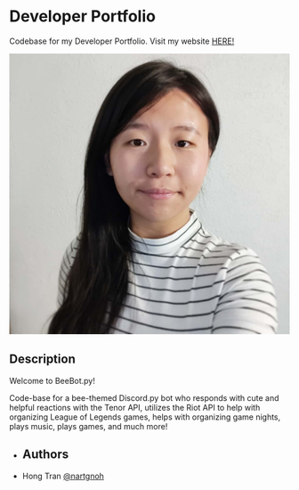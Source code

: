# Developer Portfolio

Codebase for my Developer Portfolio. Visit my website [HERE!](https://honghuetran.ca/)

![Headshot](assets/images/Headshot.jpg)

## Description

Welcome to BeeBot.py!

Code-base for a bee-themed Discord.py bot who responds with cute and helpful reactions with the Tenor API, utilizes the Riot API to help with organizing League of Legends games, helps with organizing game nights, plays music, plays games, and much more! 

  
* ## Authors

* Hong Tran [@nartgnoh](https://github.com/nartgnoh)
